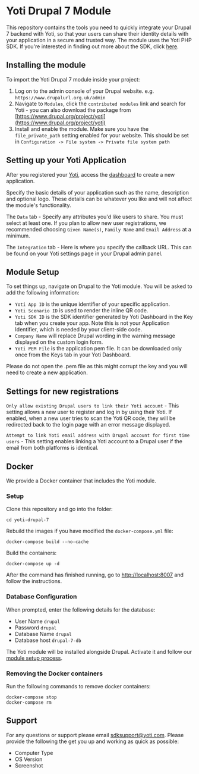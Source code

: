 # Yoti Drupal 7 Module

This repository contains the tools you need to quickly integrate your Drupal 7 backend with Yoti, so that your users can share their identity details with your application in a secure and trusted way. The module uses the Yoti PHP SDK. If you're interested in finding out more about the SDK, click [here](https://github.com/getyoti/yoti-php-sdk).

## Installing the module

To import the Yoti Drupal 7 module inside your project:

1. Log on to the admin console of your Drupal website. e.g. `https://www.drupalurl.org.uk/admin`
2. Navigate to `Modules`, click the `contributed modules` link and search for Yoti - you can also download the package from [https://www.drupal.org/project/yoti](https://www.drupal.org/project/yoti)
3. Install and enable the module. Make sure you have the `file_private_path` setting enabled for your website. This should be set in `Configuration -> File system -> Private file system path`

## Setting up your Yoti Application

After you registered your [Yoti](https://www.yoti.com/), access the [dashboard](https://www.yoti.com/dashboard/login) to create a new application.

Specify the basic details of your application such as the name, description and optional logo. These details can be whatever you like and will not affect the module's functionality.

The `Data` tab - Specify any attributes you'd like users to share. You must select at least one. If you plan to allow new user registrations, we recommended choosing `Given Name(s)`, `Family Name` and `Email Address` at a minimum.

The `Integration` tab - Here is where you specify the callback URL. This can be found on your Yoti settings page in your Drupal admin panel.

## Module Setup

To set things up, navigate on Drupal to the Yoti module.
You will be asked to add the following information:

* `Yoti App ID` is the unique identifier of your specific application.
* `Yoti Scenario ID` is used to render the inline QR code.
* `Yoti SDK ID` is the SDK identifier generated by Yoti Dashboard in the Key tab when you create your app. Note this is not your Application Identifier, which is needed by your client-side code.
* `Company Name` will replace Drupal wording in the warning message displayed on the custom login form.
* `Yoti PEM File` is the application pem file. It can be downloaded only once from the Keys tab in your Yoti Dashboard.

Please do not open the .pem file as this might corrupt the key and you will need to create a new application.

## Settings for new registrations

`Only allow existing Drupal users to link their Yoti account` - This setting allows a new user to register and log in by using their Yoti. If enabled, when a new user tries to scan the Yoti QR code, they will be redirected back to the login page with an error message displayed.

`Attempt to link Yoti email address with Drupal account for first time users` - This setting enables linking a Yoti account to a Drupal user if the email from both platforms is identical.

## Docker

We provide a Docker container that includes the Yoti module.

### Setup

Clone this repository and go into the folder:

```shell
cd yoti-drupal-7
```

Rebuild the images if you have modified the `docker-compose.yml` file:

```shell
docker-compose build --no-cache
```

Build the containers:

```shell
docker-compose up -d
```

After the command has finished running, go to [http://localhost:8007](http://localhost:8007) and follow the instructions.

### Database Configuration

When prompted, enter the following details for the database:

* User Name `drupal`
* Password `drupal`
* Database Name `drupal`
* Database host `drupal-7-db`

The Yoti module will be installed alongside Drupal. Activate it and follow our [module setup process](#module-setup).

### Removing the Docker containers

Run the following commands to remove docker containers:

```shell
docker-compose stop
docker-compose rm
```

## Support

For any questions or support please email [sdksupport@yoti.com](mailto:sdksupport@yoti.com).
Please provide the following the get you up and working as quick as possible:

* Computer Type
* OS Version
* Screenshot
